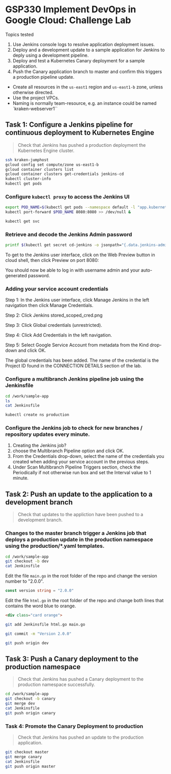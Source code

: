 # GSP330 Implement DevOps in Google Cloud: Challenge Lab

Topics tested

1. Use Jenkins console logs to resolve application deployment issues.
1. Deploy and a development update to a sample application for Jenkins to deply using a development pipeline.
1. Deploy and test a Kubernetes Canary deployment for a sample application.
1. Push the Canary application branch to master and confirm this triggers a production pipeline update.

- Create all resources in the `us-east1` region and `us-east1-b` zone, unless otherwise directed.
- Use the project VPCs.
- Naming is normally team-resource, e.g. an instance could be named `kraken-webserver1``

## Task 1: Configure a Jenkins pipeline for continuous deployment to Kubernetes Engine

> Check that Jenkins has pushed a production deployment the Kubernetes Engine cluster.

```bash
ssh kraken-jumphost
gcloud config set compute/zone us-east1-b
gcloud container clusters list
gcloud container clusters get-credentials jenkins-cd
kubectl cluster-info
kubectl get pods
```

### Configure `kubectl proxy` to access the Jenkins UI

```bash
export POD_NAME=$(kubectl get pods --namespace default -l "app.kubernetes.io/component=jenkins-master" -l "app.kubernetes.io/instance=cd" -o jsonpath="{.items[0].metadata.name}")
kubectl port-forward $POD_NAME 8080:8080 >> /dev/null &

kubectl get svc
```

### Retrieve and decode the Jenkins Admin password

```bash
printf $(kubectl get secret cd-jenkins -o jsonpath="{.data.jenkins-admin-password}" | base64 --decode);echo
```

To get to the Jenkins user interface, click on the Web Preview button in cloud shell, then click Preview on port 8080:

You should now be able to log in with username admin and your auto-generated password.

### Adding your service account credentials

Step 1: In the Jenkins user interface, click Manage Jenkins in the left navigation then click Manage Credentials.

Step 2: Click Jenkins stored_scoped_cred.png

Step 3: Click Global credentials (unrestricted).

Step 4: Click Add Credentials in the left navigation.

Step 5: Select Google Service Account from metadata from the Kind drop-down and click OK.

The global credentials has been added. The name of the credential is the Project ID found in the CONNECTION DETAILS section of the lab.

### Configure a multibranch Jenkins pipeline job using the Jenkinsfile

```bash
cd /work/sample-app
ls
cat Jenkinsfile

kubectl create ns production
```

### Configure the Jenkins job to check for new branches / repository updates every minute.

1. Creating the Jenkins job? 
2. choose the Multibranch Pipeline option and click OK.
3. From the Credentials drop-down, select the name of the credentials you created when adding your service account in the previous steps.
4. Under Scan Multibranch Pipeline Triggers section, check the Periodically if not otherwise run box and set the Interval value to 1 minute.

## Task 2: Push an update to the application to a development branch

> Check that updates to the appliction have been pushed to a development branch.

### Changes to the master branch trigger a Jenkins job that deploys a production update in the production namespace using the production/*.yaml templates.


```bash
cd /work/sample-app
git checkout -b dev
cat Jenkinsfile
```

Edit the file `main.go` in the root folder of the repo and change the version number to "2.0.0".

```go
const version string = "2.0.0"
```

Edit the file `html.go` in the root folder of the repo and change both lines that contains the word blue to orange.

```html
<div class="card orange">
```

```bash
git add Jenkinsfile html.go main.go

git commit -m "Version 2.0.0"

git push origin dev
```

## Task 3: Push a Canary deployment to the production namespace

> Check that Jenkins has pushed a Canary deployment to the production namespace successfully.

```bash
cd /work/sample-app
git checkout -b canary
git merge dev
cat Jenkinsfile
git push origin canary
```

### Task 4: Promote the Canary Deployment to production

> Check that Jenkins has pushed an update to the production application.


```bash
git checkout master
git merge canary
cat Jenkinsfile
git push origin master
```
